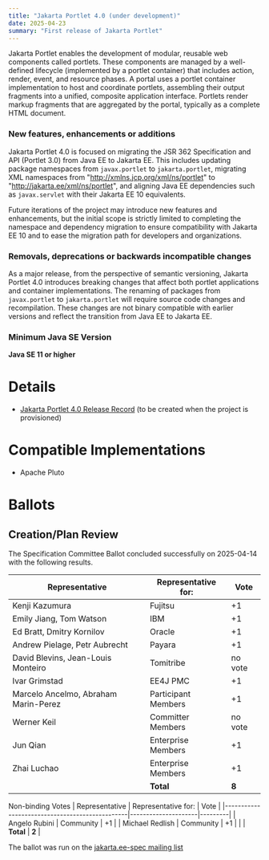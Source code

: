 ```yaml
---
title: "Jakarta Portlet 4.0 (under development)"
date: 2025-04-23
summary: "First release of Jakarta Portlet"
---
```


Jakarta Portlet enables the development of modular, reusable web components called portlets. These components are managed by a well-defined lifecycle (implemented by a portlet container) that includes action, render, event, and resource phases. A portal uses a portlet container implementation to host and coordinate portlets, assembling their output fragments into a unified, composite application interface. Portlets render markup fragments that are aggregated by the portal, typically as a complete HTML document.

### New features, enhancements or additions

Jakarta Portlet 4.0 is focused on migrating the JSR 362 Specification and API (Portlet 3.0) from Java EE to Jakarta EE. This includes updating package namespaces from `javax.portlet` to `jakarta.portlet`, migrating XML namespaces from "http://xmlns.jcp.org/xml/ns/portlet" to "http://jakarta.ee/xml/ns/portlet", and aligning Java EE dependencies such as `javax.servlet` with their Jakarta EE 10 equivalents.

Future iterations of the project may introduce new features and enhancements, but the initial scope is strictly limited to completing the namespace and dependency migration to ensure compatibility with Jakarta EE 10 and to ease the migration path for developers and organizations.

### Removals, deprecations or backwards incompatible changes

As a major release, from the perspective of semantic versioning, Jakarta Portlet 4.0 introduces breaking changes that affect both portlet applications and container implementations. The renaming of packages from `javax.portlet` to `jakarta.portlet` will require source code changes and recompilation. These changes are not binary compatible with earlier versions and reflect the transition from Java EE to Jakarta EE.

### Minimum Java SE Version

**Java SE 11 or higher**

# Details

* [Jakarta Portlet 4.0 Release Record](https://projects.eclipse.org/projects/ee4j.portlet/releases/4.0) (to be created when the project is provisioned)

# Compatible Implementations
* Apache Pluto

# Ballots

## Creation/Plan Review

The Specification Committee Ballot concluded successfully on 2025-04-14 with the following results.

| Representative                                 | Representative for: |  Vote   |
|------------------------------------------------|---------------------|---------|
| Kenji Kazumura                                 | Fujitsu             |   +1    |
| Emily Jiang, Tom Watson                        | IBM                 |   +1    |
| Ed Bratt, Dmitry Kornilov                      | Oracle              |   +1    |
| Andrew Pielage, Petr Aubrecht                  | Payara              |   +1    |
| David Blevins, Jean-Louis Monteiro             | Tomitribe           | no vote |
| Ivar Grimstad                                  | EE4J PMC            |   +1    |
| Marcelo Ancelmo, Abraham Marin-Perez           | Participant Members |   +1    |
| Werner Keil                                    | Committer Members   | no vote |
| Jun Qian                                       | Enterprise Members  |   +1    |
| Zhai Luchao                                    | Enterprise Members  |   +1    |
|                                                | **Total**           |  **8**  |

Non-binding Votes
| Representative                                 | Representative for: |  Vote   |
|------------------------------------------------|---------------------|---------|
| Angelo Rubini                                  | Community           |   +1    |
| Michael Redlish                                | Community           |   +1    |
|                                                | **Total**           |  **2**  |

The ballot was run on the [jakarta.ee-spec mailing list](https://www.eclipse.org/lists/jakarta.ee-spec/msg04039.html)
